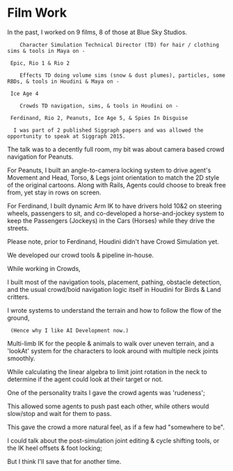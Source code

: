 # Film Work

In the past, I worked on 9 films, 8 of those at Blue Sky Studios.

        Character Simulation Technical Director (TD) for hair / clothing sims & tools in Maya on -
      
     Epic, Rio 1 & Rio 2

        Effects TD doing volume sims (snow & dust plumes), particles, some RBDs, & tools in Houdini & Maya on -
      
     Ice Age 4

        Crowds TD navigation, sims, & tools in Houdini on -
      
     Ferdinand, Rio 2, Peanuts, Ice Age 5, & Spies In Disguise

      I was part of 2 published Siggraph papers and was allowed the opportunity to speak at Siggraph 2015.
      
The talk was to a decently full room, my bit was about camera based crowd navigation for Peanuts.

 For Peanuts, I built an angle-to-camera locking system to drive agent's Movement and Head, Torso, & Legs joint orientation to match the 2D style of the original cartoons. Along with Rails, Agents could choose to break free from, yet stay in rows on screen.

 For Ferdinand, I built dynamic Arm IK to have drivers hold 10&2 on steering wheels, passengers to sit, and co-developed a horse-and-jockey system to keep the Passengers (Jockeys) in the Cars (Horses) while they drive the streets.

Please note, prior to Ferdinand, Houdini didn't have Crowd Simulation yet.
      
We developed our crowd tools & pipeline in-house.

While working in Crowds,
      
   I built most of the navigation tools, placement, pathing, obstacle detection, and the usual crowd/boid navigation logic itself in Houdini for Birds & Land critters.

I wrote systems to understand the terrain and how to follow the flow of the ground,
      
     (Hence why I like AI Development now.)
      
   Multi-limb IK for the people & animals to walk over uneven terrain, and a 'lookAt' system for the characters to look around with multiple neck joints smoothly.
      
   While calculating the linear algebra to limit joint rotation in the neck to determine if the agent could look at their target or not.

One of the personality traits I gave the crowd agents was 'rudeness';
      
   This allowed some agents to push past each other, while others would slow/stop and wait for them to pass.
      
   This gave the crowd a more natural feel, as if a few had "somewhere to be".

I could talk about the post-simulation joint editing & cycle shifting tools, or the IK heel offsets & foot locking;
      
   But I think I'll save that for another time.